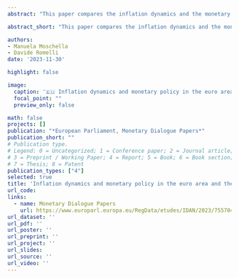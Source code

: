 ```yaml
---
abstract: "This paper compares the inflation dynamics and the monetary policy stance in the euro area and the United States. The paper also discusses the challenges that monetary authorities confront on the two sides of the Atlantic, also considering the uncertainties brought about by the ongoing crisis in the Middle East. This document was provided by the Economic Governance and EMU Scrutiny Unit at the request of the Committee on Economic and Monetary Affairs (ECON) ahead of the Monetary Dialogue with the ECB President on 27 November 2023."

abstract_short: "This paper compares the inflation dynamics and the monetary policy stance in the euro area and the United States. The paper also discusses the challenges that monetary authorities confront on the two sides of the Atlantic, also considering the uncertainties brought about by the ongoing crisis in the Middle East. This document was provided by the Economic Governance and EMU Scrutiny Unit at the request of the Committee on Economic and Monetary Affairs (ECON) ahead of the Monetary Dialogue with the ECB President on 27 November 2023."

authors:
- Manuela Moschella
- Davide Romelli
date: '2023-11-30'

highlight: false

image:
  caption: '🇪🇺 Inflation dynamics and monetary policy in the euro area and the US 🏛️'
  focal_point: ""
  preview_only: false

math: false
projects: []
publication: "*European Parliament, Monetary Dialogue Papers*"
publication_short: ""
# Publication type.
# Legend: 0 = Uncategorized; 1 = Conference paper; 2 = Journal article;
# 3 = Preprint / Working Paper; 4 = Report; 5 = Book; 6 = Book section;
# 7 = Thesis; 8 = Patent
publication_types: ["4"]
selected: true
title: 'Inflation dynamics and monetary policy in the euro area and the US'
url_code: 
links:
  - name: Monetary Dialogue Papers
    url: https://www.europarl.europa.eu/RegData/etudes/IDAN/2023/755704/IPOL_IDA(2023)755704_EN.pdf
url_dataset: ''
url_pdf: ''
url_poster: ''
url_preprint: ''
url_project: ''
url_slides: 
url_source: ''
url_video: ''
---
```


